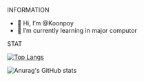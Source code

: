 INFORMATION
- 👋 Hi, I’m @Koonpoy
- 🌱 I’m currently learning in major computor

STAT

  [![Top Langs](https://github-readme-stats.vercel.app/api/top-langs/?username=Koonpoy&show_icons=true&theme=radical)](https://github.com/Koonpoy/github-readme-stats)

  ![Anurag's GitHub stats](https://github-readme-stats.vercel.app/api?username=Koonpoy&show_icons=true&theme=radical)

<!---
Koonpoy/Koonpoy is a ✨ special ✨ repository because its `README.md` (this file) appears on your GitHub profile.
You can click the Preview link to take a look at your changes.
--->

